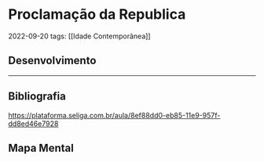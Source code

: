 # Proclamação da Republica
2022-09-20
tags: [[Idade Contemporânea]] 



## Desenvolvimento



-----------------------------------------------
## Bibliografia

https://plataforma.seliga.com.br/aula/8ef88dd0-eb85-11e9-957f-dd8ed46e7928

## Mapa Mental